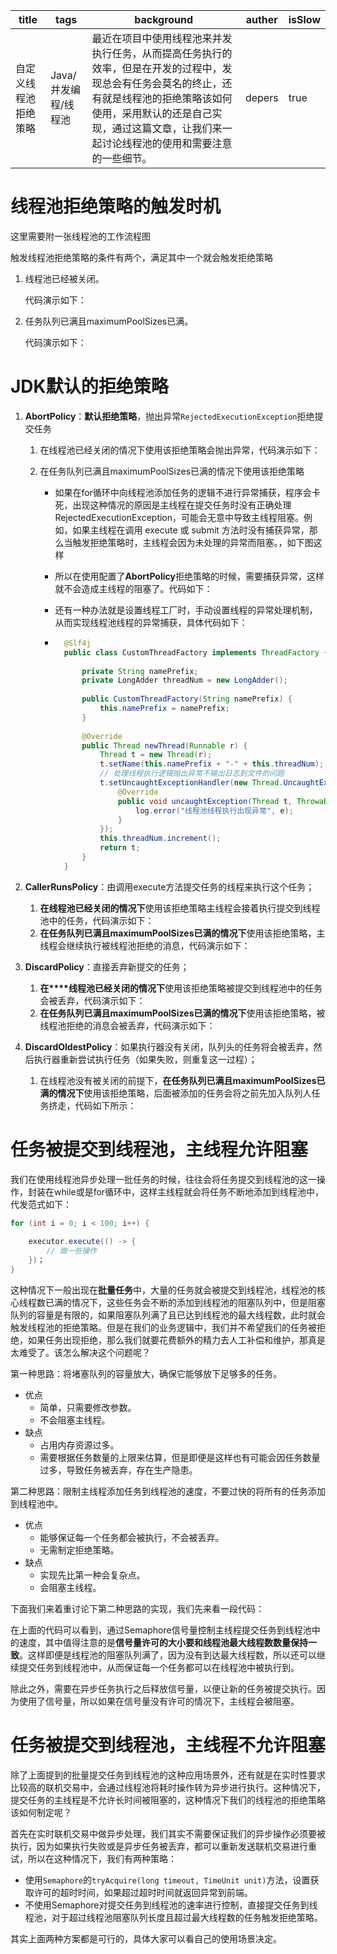 | title                | tags                 | background                                                   | auther | isSlow |
| -------------------- | -------------------- | ------------------------------------------------------------ | ------ | ------ |
| 自定义线程池拒绝策略 | Java/并发编程/线程池 | 最近在项目中使用线程池来并发执行任务，从而提高任务执行的效率，但是在开发的过程中，发现总会有任务会莫名的终止，还有就是线程池的拒绝策略该如何使用，采用默认的还是自己实现，通过这篇文章，让我们来一起讨论线程池的使用和需要注意的一些细节。 | depers | true   |

# 线程池拒绝策略的触发时机

这里需要附一张线程池的工作流程图

触发线程池拒绝策略的条件有两个，满足其中一个就会触发拒绝策略

1. 线程池已经被关闭。

    代码演示如下：

2. 任务队列已满且maximumPoolSizes已满。

    代码演示如下：

# JDK默认的拒绝策略

1. **AbortPolicy**：**默认拒绝策略**，抛出异常`RejectedExecutionException`拒绝提交任务

    1. 在线程池已经关闭的情况下使用该拒绝策略会抛出异常，代码演示如下：

    2. 在任务队列已满且maximumPoolSizes已满的情况下使用该拒绝策略

        -   如果在for循环中向线程池添加任务的逻辑不进行异常捕获，程序会卡死，出现这种情况的原因是主线程在提交任务时没有正确处理 RejectedExecutionException，可能会无意中导致主线程阻塞。例如，如果主线程在调用 execute 或 submit 方法时没有捕获异常，那么当触发拒绝策略时，主线程会因为未处理的异常而阻塞。，如下图这样

        -   所以在使用配置了**AbortPolicy**拒绝策略的时候，需要捕获异常，这样就不会造成主线程的阻塞了。代码如下：

        -   还有一种办法就是设置线程工厂时，手动设置线程的异常处理机制，从而实现线程池线程的异常捕获，具体代码如下：

        - ```Java
            @Slf4j
            public class CustomThreadFactory implements ThreadFactory {
            
                private String namePrefix;
                private LongAdder threadNum = new LongAdder();
            
                public CustomThreadFactory(String namePrefix) {
                    this.namePrefix = namePrefix;
                }
            
                @Override
                public Thread newThread(Runnable r) {
                    Thread t = new Thread(r);
                    t.setName(this.namePrefix + "-" + this.threadNum);
                    // 处理线程执行逻辑抛出异常不输出日志到文件的问题
                    t.setUncaughtExceptionHandler(new Thread.UncaughtExceptionHandler() {
                        @Override
                        public void uncaughtException(Thread t, Throwable e) {
                            log.error("线程池线程执行出现异常", e);
                        }
                    });
                    this.threadNum.increment();
                    return t;
                }
            }
            ```

2. **CallerRunsPolicy**：由调用execute方法提交任务的线程来执行这个任务；

    1. **在****线程池****已经关闭的情况下**使用该拒绝策略主线程会接着执行提交到线程池中的任务，代码演示如下：
    2. **在任务队列已满且maximumPoolSizes已满的情况下**使用该拒绝策略，主线程会继续执行被线程池拒绝的消息，代码演示如下：

3. **DiscardPolicy**：直接丢弃新提交的任务；

    1. **在****线程池已经关闭的情况下**使用该拒绝策略被提交到线程池中的任务会被丢弃，代码演示如下：
    2. **在任务队列已满且maximumPoolSizes已满的情况下**使用该拒绝策略，被线程池拒绝的消息会被丢弃，代码演示如下：

4. **DiscardOldestPolicy**：如果执行器没有关闭，队列头的任务将会被丢弃，然后执行器重新尝试执行任务（如果失败，则重复这一过程）；

    1.  在线程池没有被关闭的前提下，**在任务队列已满且maximumPoolSizes已满的情况下**使用该拒绝策略，后面被添加的任务会将之前先加入队列人任务挤走，代码如下所示：

# 任务被提交到线程池，主线程允许阻塞

我们在使用线程池异步处理一批任务的时候，往往会将任务提交到线程池的这一操作，封装在while或是for循环中，这样主线程就会将任务不断地添加到线程池中，代发范式如下：

```Java
for (int i = 0; i < 100; i++) {
    
    executor.execute(() -> {
        // 做一些操作
    })；
}
```

这种情况下一般出现在**批量任务**中，大量的任务就会被提交到线程池，线程池的核心线程数已满的情况下，这些任务会不断的添加到线程池的阻塞队列中，但是阻塞队列的容量是有限的，如果阻塞队列满了且已达到线程池的最大线程数，此时就会触发线程池的拒绝策略。但是在我们的业务逻辑中，我们并不希望我们的任务被拒绝，如果任务出现拒绝，那么我们就要花费额外的精力去人工补偿和维护，那真是太难受了。该怎么解决这个问题呢？

第一种思路：将堵塞队列的容量放大，确保它能够放下足够多的任务。

- 优点
    - 简单，只需要修改参数。
    - 不会阻塞主线程。
- 缺点
    - 占用内存资源过多。
    - 需要根据任务数量的上限来估算，但是即便是这样也有可能会因任务数量过多，导致任务被丢弃，存在生产隐患。

第二种思路：限制主线程添加任务到线程池的速度，不要过快的将所有的任务添加到线程池中。

- 优点
    - 能够保证每一个任务都会被执行，不会被丢弃。
    - 无需制定拒绝策略。
- 缺点
    - 实现先比第一种会复杂点。
    - 会阻塞主线程。

下面我们来着重讨论下第二种思路的实现，我们先来看一段代码：

在上面的代码可以看到，通过Semaphore信号量控制主线程提交任务到线程池中的速度，其中值得注意的是**信号量许可的大小要和线程池最大****线程数****数量保持一致**。这样即便是线程池的阻塞队列满了，因为没有到达最大线程数，所以还可以继续提交任务到线程池中，从而保证每一个任务都可以在线程池中被执行到。

除此之外，需要在异步任务执行之后释放信号量，以便让新的任务被提交执行。因为使用了信号量，所以如果在信号量没有许可的情况下，主线程会被阻塞。

# 任务被提交到线程池，主线程不允许阻塞

除了上面提到的批量提交任务到线程池的这种应用场景外，还有就是在实时性要求比较高的联机交易中，会通过线程池将耗时操作转为异步进行执行。这种情况下，提交任务的主线程是不允许长时间被阻塞的，这种情况下我们的线程池的拒绝策略该如何制定呢？

首先在实时联机交易中做异步处理，我们其实不需要保证我们的异步操作必须要被执行，因为如果执行失败或是异步任务被丢弃，都可以重新发送联机交易进行重试，所以在这种情况下，我们有两种策略：

- 使用`Semaphore`的`tryAcquire(long timeout, TimeUnit unit)`方法，设置获取许可的超时时间，如果超过超时时间就返回异常到前端。
- 不使用Semaphore对提交任务到线程池的速率进行控制，直接提交任务到线程池，对于超过线程池阻塞队列长度且超过最大线程数的任务触发拒绝策略。

其实上面两种方案都是可行的，具体大家可以看自己的使用场景决定。